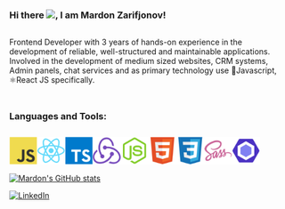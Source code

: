 ### Hi there <img src="https://raw.githubusercontent.com/MartinHeinz/MartinHeinz/master/wave.gif" width="30px">, I am Mardon Zarifjonov!
<div style="display:flex;flex-direction:column;gap:10px;margin-bottom:16px">
<p>Frontend Developer with 3 years of hands-on experience in the development of reliable, well-structured and maintainable applications. Involved in the development of medium sized websites, CRM systems, Admin panels, chat services and as primary technology use 🤯Javascript, ⚛️React JS specifically.</p>
<h3 align="left">Languages and Tools:</h3>
<div style="display:flex; gap-8px">
<img src="https://github.com/devicons/devicon/blob/master/icons/javascript/javascript-original.svg" alt="JavaScript Logo" width="50" height="50"/>
<img src="https://github.com/devicons/devicon/blob/master/icons/react/react-original.svg" alt="JavaScript Logo" width="50" height="50"/>
<img src="https://github.com/devicons/devicon/blob/master/icons/typescript/typescript-original.svg" alt="JavaScript Logo" width="50" height="50"/>
<img src="https://github.com/devicons/devicon/blob/master/icons/redux/redux-original.svg" alt="JavaScript Logo" width="50" height="50"/>
<img src="https://github.com/devicons/devicon/blob/master/icons/nodejs/nodejs-original.svg" alt="JavaScript Logo" width="50" height="50"/>

<img src="https://github.com/devicons/devicon/blob/master/icons/html5/html5-original.svg" alt="JavaScript Logo" width="50" height="50"/>
<img src="https://github.com/devicons/devicon/blob/master/icons/css3/css3-original.svg" alt="JavaScript Logo" width="50" height="50"/>
<img src="https://github.com/devicons/devicon/blob/master/icons/sass/sass-original.svg" alt="JavaScript Logo" width="50" height="50"/> 
<img src="https://github.com/devicons/devicon/blob/master/icons/eslint/eslint-original.svg" alt="JavaScript Logo" width="50" height="50"/>
  </div>
</div>

[![Mardon's GitHub stats](https://github-readme-stats.vercel.app/api?username=mardonzarifjonov&show_icons=true&theme=react)](https://github.com/anuraghazra/github-readme-stats)

[![LinkedIn](https://img.shields.io/badge/linkedin-%230077B5.svg?style=for-the-badge&logo=linkedin&logoColor=white)](https://www.linkedin.com/in/mardon-zarifjonov/)
<!--
**MardonZarifjonov/MardonZarifjonov** is a ✨ _special_ ✨ repository because its `README.md` (this file) appears on your GitHub profile.

Here are some ideas to get you started:

- 🔭 I’m currently working on ...
- 🌱 I’m currently learning ...
- 👯 I’m looking to collaborate on ...
- 🤔 I’m looking for help with ...
- 💬 Ask me about ...
- 📫 How to reach me: ...
- 😄 Pronouns: ...
- ⚡ Fun fact: ...
-->
